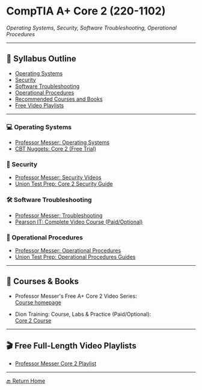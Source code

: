 # CompTIA A+ Core 2 (220-1102)
*Operating Systems, Security, Software Troubleshooting, Operational Procedures*

---

## 📖 Syllabus Outline

- [Operating Systems](#operating-systems)
- [Security](#security)
- [Software Troubleshooting](#software-troubleshooting)
- [Operational Procedures](#operational-procedures)
- [Recommended Courses and Books](#courses-books)
- [Free Video Playlists](#video-playlists)

---

### 💻 Operating Systems

- [Professor Messer: Operating Systems](https://www.professormesser.com/free-a-plus-training/220-1102/220-1102-video/220-1102-training-course/)
- [CBT Nuggets: Core 2 (Free Trial)](https://www.cbtnuggets.com/it-training/comptia/a-plus-core-2)

### 🔐 Security

- [Professor Messer: Security Videos](https://www.professormesser.com/free-a-plus-training/220-1102/220-1102-video/220-1102-training-course/)
- [Union Test Prep: Core 2 Security Guide](https://uniontestprep.com/comptia-a-core-series-exam/study-guide/security/pages/1)

### 🛠️ Software Troubleshooting

- [Professor Messer: Troubleshooting](https://www.professormesser.com/free-a-plus-training/220-1102/220-1102-video/220-1102-training-course/)
- [Pearson IT: Complete Video Course (Paid/Optional)](https://www.pearsonitcertification.com/store/comptia-a-plus-core-2-220-1102-complete-video-course-9780137903832)

### 📝 Operational Procedures

- [Professor Messer: Operational Procedures](https://www.professormesser.com/free-a-plus-training/220-1102/220-1102-video/220-1102-training-course/)
- [Union Test Prep: Operational Procedures Guides](https://uniontestprep.com/comptia-a-core-series-exam/study-guide/operational-procedures/pages/1)

---

## 📝 Courses & Books

- Professor Messer's Free A+ Core 2 Video Series:  
  [Course homepage](https://www.professormesser.com/free-a-plus-training/220-1102/220-1102-video/220-1102-training-course/)

- Dion Training: Course, Labs & Practice (Paid/Optional):  
  [Core 2 Course](https://www.diontraining.com/products/comptia-a-220-1102)

---

## 🎬 Free Full-Length Video Playlists

- [Professor Messer Core 2 Playlist](https://www.professormesser.com/free-a-plus-training/220-1102/220-1102-video/220-1102-training-course/)

---

[🔙 Return Home](README.md)

